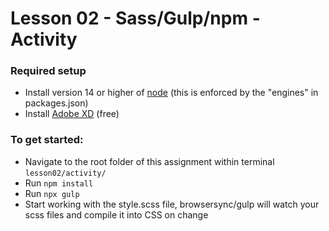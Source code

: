 # Lesson 02 - Sass/Gulp/npm - Activity

### Required setup
- Install version 14 or higher of [node](https://nodejs.org/en/) (this is enforced by the "engines" in packages.json)
- Install [Adobe XD](https://www.adobe.com/products/xd.html) (free)

### To get started:
-   Navigate to the root folder of this assignment within terminal `lesson02/activity/`
-   Run `npm install`
-   Run `npx gulp`
-   Start working with the style.scss file, browsersync/gulp will watch your scss files and compile it into CSS on change